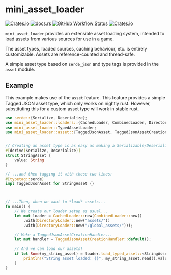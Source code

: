 # mini_asset_loader

[![Crates.io](https://img.shields.io/crates/v/mini_asset_loader?style=for-the-badge)](https://crates.io/crates/mini_asset_loader) [![docs.rs](https://img.shields.io/docsrs/mini_asset_loader?style=for-the-badge)](https://docs.rs/mini_asset_loader) [![GitHub Workflow Status](https://img.shields.io/github/actions/workflow/status/emctague/mini_asset_loader/rust.yml?style=for-the-badge)](https://github.com/emctague/mini_asset_loader) [![Crates.io](https://img.shields.io/crates/l/mini_asset_loader?style=for-the-badge)](https://opensource.org/license/mit/) 

`mini_asset_loader` provides an extensible asset loading system, intended to load assets from
various sources for use in a game.

The asset types, loaded sources, caching behaviour, etc. is entirely customizable.
Assets are reference-counted and thread-safe.

A simple asset type based on `serde_json` and type tags is provided in the `asset` module.

## Example

This example makes use of the `asset` feature. This feature provides a simple Tagged JSON
asset type, which only works on nightly rust. However, substituting this for a custom asset
type will work in stable rust.

```rust
use serde::{Serialize, Deserialize};
use mini_asset_loader::loaders::{CachedLoader, CombinedLoader, DirectoryLoader};
use mini_asset_loader::TypedAssetLoader;
use mini_asset_loader::asset::{TaggedJsonAsset, TaggedJsonAssetCreationHandler};


// Creating an asset type is as easy as making a Serializable/Deserializable struct...
#[derive(Serialize, Deserialize)]
struct StringAsset {
    value: String
}

// ...and then tagging it with these two lines:
#[typetag::serde]
impl TaggedJsonAsset for StringAsset {}



// ...Then, when we want to *load* assets...
fn main() {
    // We create our loader setup as usual...
    let mut loader = CachedLoader::new(CombinedLoader::new()
        .with(DirectoryLoader::new("assets/"))
        .with(DirectoryLoader::new("/global_assets/")));

    // Make a TaggedJsonAssetCreationHandler...
    let mut handler = TaggedJsonAssetCreationHandler::default();
    
    // And we can load our assets!
    if let Some(my_string_asset) = loader.load_typed_asset::<StringAsset>(&mut handler, "my_string_asset.json") {
        println!("String asset loaded: {}", my_string_asset.read().value);
    }
}
```